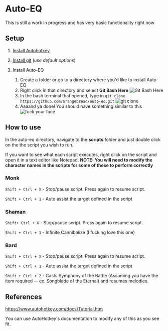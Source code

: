 # Auto-EQ

This is still a work in progress and has very basic functionality right now

## Setup

1. [Install Autohotkey](https://www.autohotkey.com/)

2. [Install git](https://git-scm.com/download/win) (*use default options*)

3. Install Auto-EQ
   1. Create a folder or go to a directory where you'd like to install Auto-EQ
   2. Right click in that directory and select **Git Bash Here** ![Git Bash Here](https://i.imgur.com/2rczvyb.png)
   3. In the bash terminal that opened, type in `git clone https://github.com/orangebread/auto-eq.git` ![git clone](https://i.imgur.com/zQ6og5a.png)
   4. Aaaand ya done! You should have something similar to this ![fuck your face](https://i.imgur.com/EzJ3H1l.png)

## How to use

In the auto-eq directory, navigate to the **scripts** folder and just double click on the the script you wish to run. 

If you want to see what each script executes, right click on the script and open it in a text editor like Notepad. **NOTE: You will need to modify the character names in the scripts for some of these to perform correctly**

### Monk
`Shift + Ctrl + X` - Stop/pause script. Press again to resume script.

`Shift + Ctrl + 1` - Auto assist the target defined in the script

### Shaman
`Shift+ Ctrl + X` - Stop/pause script. Press again to resume script.

`Shift + Ctrl + 1` - Infinite Cannibalize (I fucking love this one)

### Bard
`Shift + Ctrl + X` - Stop/pause script. Press again to resume script.

`Shift + Ctrl + 1` - Auto assist the target defined in the script

`Shift + Ctrl + 2` - Casts Symphony of the Battle (Assuming you have the item required -- ex. Songblade of the Eternal) and resumes melodies.

## References
https://www.autohotkey.com/docs/Tutorial.htm

You can use AutoHotkey's documentation to modify any of this as you see fit. 

